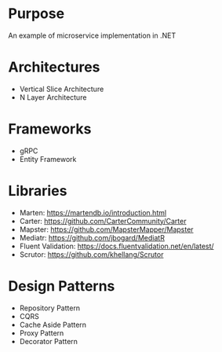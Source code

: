 # Purpose
An example of microservice implementation in .NET

# Architectures
- Vertical Slice Architecture
- N Layer Architecture

# Frameworks
- gRPC
- Entity Framework

# Libraries
- Marten: https://martendb.io/introduction.html 
- Carter: https://github.com/CarterCommunity/Carter
- Mapster: https://github.com/MapsterMapper/Mapster
- Mediatr: https://github.com/jbogard/MediatR
- Fluent Validation: https://docs.fluentvalidation.net/en/latest/
- Scrutor: https://github.com/khellang/Scrutor

# Design Patterns
- Repository Pattern
- CQRS
- Cache Aside Pattern
- Proxy Pattern
- Decorator Pattern
